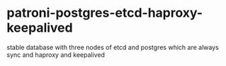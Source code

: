 # patroni-postgres-etcd-haproxy-keepalived
stable database with three nodes of etcd and postgres which are always sync and haproxy and keepalived
